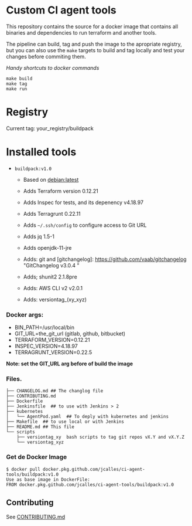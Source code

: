 # Custom CI agent  tools

This repository contains the source for a docker image that contains all binaries and dependencies to run terraform and another tools.

The pipeline can build, tag and push the image to the apropriate registry, but you can also use the `make` targets to build and tag locally and test your changes before commiting them.

*Handy shortcuts to docker commands*

```
make build
make tag
make run
```

# Registry

  Current tag:
    your_registry/buildpack

# Installed tools

- `buildpack:v1.0`
  
  - Based on [debian:latest](https://dockerhub/debian)
  
  - Adds Terraform version 0.12.21
  
  - Adds Inspec for tests, and its depenency v4.18.97
  
  - Adds Terragrunt 0.22.11
  
  - Adds `~/.ssh/config` to configure access to Git URL
  
  - Adds jq 1.5-1
  
  - Adds openjdk-11-jre
  
  - Adds: git and  [gitchangelog]: https://github.com/vaab/gitchangelog	"GitChangelog v3.0.4 "
  
  - Adds; shunit2  2.1.8pre
  
  - Adds: AWS CLI v2 v2.0.1
  
  - Adds: versiontag_(xy_xyz)  
  

### Docker args:

- BIN_PATH=/usr/local/bin
- GIT_URL=the_git_url (gitlab, github, bitbucket)  
- TERRAFORM_VERSION=0.12.21
- INSPEC_VERSION=4.18.97
- TERRAGRUNT_VERSION=0.22.5

**Note: set the GIT_URL arg before of  build  the image** 

### Files.

```
├── CHANGELOG.md ## The changlog file
├── CONTRIBUTING.md
├── Dockerfile
├── Jenkinsfile  ## to use with Jenkins > 2 
├── kubernetes
│   └── AgentPod.yaml  ## To deply with kubernetes and jenkins
├── Makefile  ## to use local or with Jenkins
├── README.md ## This file
└── scripts
    ├── versiontag_xy  bash scripts to tag git repos vX.Y and vX.Y.Z
    └── versiontag_xyz
```

### Get de Docker Image
```
$ docker pull docker.pkg.github.com/jcalles/ci-agent-tools/buildpack:v1.0
Use as base image in DockerFile:
FROM docker.pkg.github.com/jcalles/ci-agent-tools/buildpack:v1.0
```

## Contributing

See [CONTRIBUTING.md](CONTRIBUTING.md)

